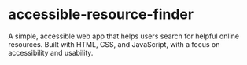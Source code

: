 # accessible-resource-finder
A simple, accessible web app that helps users search for helpful online resources. Built with HTML, CSS, and JavaScript, with a focus on accessibility and usability.

